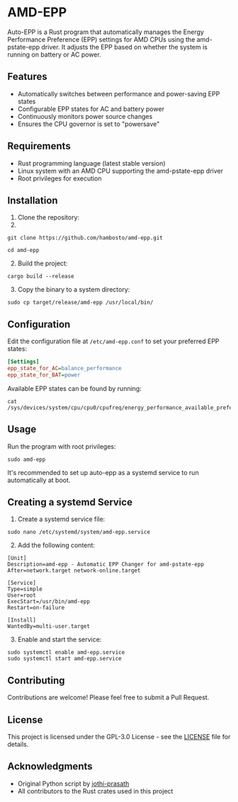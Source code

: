 
# AMD-EPP

  

Auto-EPP is a Rust program that automatically manages the Energy Performance Preference (EPP) settings for AMD CPUs using the amd-pstate-epp driver. It adjusts the EPP based on whether the system is running on battery or AC power.

  

## Features

  

- Automatically switches between performance and power-saving EPP states
- Configurable EPP states for AC and battery power
- Continuously monitors power source changes
- Ensures the CPU governor is set to "powersave"

  

## Requirements
- Rust programming language (latest stable version)
- Linux system with an AMD CPU supporting the amd-pstate-epp driver
- Root privileges for execution

  

## Installation
1. Clone the repository:
2. 
```
git clone https://github.com/hambosto/amd-epp.git

cd amd-epp
```
2. Build the project:
```
cargo build --release
```
3. Copy the binary to a system directory:
```
sudo cp target/release/amd-epp /usr/local/bin/
```
## Configuration
Edit the configuration file at `/etc/amd-epp.conf` to set your preferred EPP states:
```ini
[Settings]
epp_state_for_AC=balance_performance
epp_state_for_BAT=power
```
Available EPP states can be found by running:
```
cat /sys/devices/system/cpu/cpu0/cpufreq/energy_performance_available_preferences
```

## Usage
Run the program with root privileges:
```
sudo amd-epp
```

It's recommended to set up auto-epp as a systemd service to run automatically at boot.


## Creating a systemd Service
1. Create a systemd service file:

```
sudo nano /etc/systemd/system/amd-epp.service
```

  

2. Add the following content:

```
[Unit]
Description=amd-epp - Automatic EPP Changer for amd-pstate-epp
After=network.target network-online.target

[Service]
Type=simple
User=root
ExecStart=/usr/bin/amd-epp
Restart=on-failure

[Install]
WantedBy=multi-user.target
```

  

3. Enable and start the service:

```
sudo systemctl enable amd-epp.service
sudo systemctl start amd-epp.service
```

  

## Contributing
Contributions are welcome! Please feel free to submit a Pull Request.

  

## License
This project is licensed under the GPL-3.0 License - see the [LICENSE](LICENSE) file for details.

  

## Acknowledgments
- Original Python script by [jothi-prasath](https://github.com/jothi-prasath/auto-epp)
- All contributors to the Rust crates used in this project